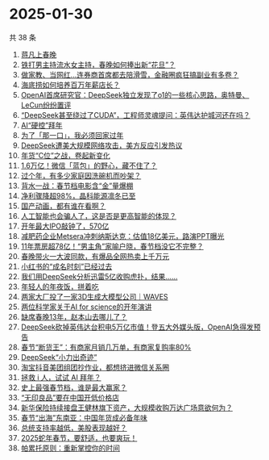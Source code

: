 # 2025-01-30

共 38 条

<!-- BEGIN 36KR -->
<!-- 最后更新时间 2025-01-30 14:11:32 +0800 -->
1. [蒋凡上春晚](https://36kr.com/p/3143754704994052)
1. [铁打男主持流水女主持，春晚如何捧出新“花旦”？](https://36kr.com/p/3141892863089413)
1. [做家教、当网红…连券商首席都去陪滑雪，金融圈疯狂搞副业有多卷？](https://36kr.com/p/3141879017413376)
1. [海底捞如何培养百万年薪店长？](https://36kr.com/p/3140471061912327)
1. [OpenAI首席研究官：DeepSeek独立发现了o1的一些核心思路，奥特曼、LeCun纷纷置评](https://36kr.com/p/3143806457797121)
1. [“DeepSeek甚至绕过了CUDA”，工程师灵魂提问：英伟达护城河还在吗？](https://36kr.com/p/3143877560589065)
1. [AI“硬控”拜年](https://36kr.com/p/3143094561741320)
1. [为了「那一口」，我必须回家过年](https://36kr.com/p/3141942553057795)
1. [DeepSeek遭美大规模网络攻击，美方反应引发热议](https://36kr.com/p/3143378890440193)
1. [年货“C位”之战，卷起新变化](https://36kr.com/p/3143817214663433)
1. [1.6万亿！微信「蓝包」的野心，藏不住了？](https://36kr.com/p/3143811311819527)
1. [过个年，有多少家庭因洗碗机而吵架？](https://36kr.com/p/3144542456912647)
1. [背水一战：春节档电影含“金”量爆棚](https://36kr.com/p/3143296520076804)
1. [净利骤降超98%，晶科能源凛冬已至](https://36kr.com/p/3143247417720322)
1. [国产动画，都有谁在看啊？](https://36kr.com/p/3143549954244354)
1. [人工智能也会骗人了，这是否是更高智能的体现？](https://36kr.com/p/3129680244185096)
1. [开年最大IPO敲钟了，570亿](https://36kr.com/p/3144538996054786)
1. [减肥药企业Metsera冲刺纳斯达克：估值18亿美元，路演PPT曝光](https://36kr.com/p/3142039131970307)
1. [11年票房超78亿！“男主角”家喻户晓，春节档没它不完整？](https://36kr.com/p/3143821471898116)
1. [春晚带火一大波同款，有爆品全网热卖上千万元](https://36kr.com/p/3143835920947712)
1. [小红书的“成名时刻”已经过去](https://36kr.com/p/3142047266806536)
1. [我们用DeepSeek分析迅雷5亿收购虎扑，结果……](https://36kr.com/p/3142052344404742)
1. [年轻人的年夜饭，拼着吃](https://36kr.com/p/3143043651878405)
1. [两家大厂投了一家3D生成大模型公司｜WAVES](https://36kr.com/p/3123508311218182)
1. [两位科学家关于AI for science的开年演讲](https://36kr.com/p/3123514131781633)
1. [缺席春晚13年，赵本山去哪儿了？](https://36kr.com/p/3143087498828295)
1. [DeepSeek砍掉英伟达台积电5万亿市值！登五大外媒头版，OpenAI急得发预告](https://36kr.com/p/3141910591789577)
1. [春节“断货王”：有商家月销几万单，有商家复购率80%](https://36kr.com/p/3141766058367747)
1. [DeepSeek“小力出奇迹”](https://36kr.com/p/3142363392612869)
1. [淘宝抖音美团组团抄作业，都想挤进微信关系圈](https://36kr.com/p/3142320627973892)
1. [拯救 i 人，试试 AI 拜年？](https://36kr.com/p/3142228081990148)
1. [史上最强春节档，谁是最大赢家？](https://36kr.com/p/3141986994854658)
1. [“无印良品”要在中国开低价格店](https://36kr.com/p/3141684362107401)
1. [新华保险持续接盘王健林旗下资产，大规模收购万达广场意欲何为？](https://36kr.com/p/3142154618994178)
1. [春节“出海”东南亚：中国年货成必备年味](https://36kr.com/p/3142116948950528)
1. [总统支持率越低，美股表现越好？](https://36kr.com/p/3141882665278213)
1. [2025蛇年春节，要舒适，也要爽玩！](https://36kr.com/p/3142161001880064)
1. [帕累托原则：重新掌控你的时间](https://36kr.com/p/3128282510907652)
<!-- END 36KR -->